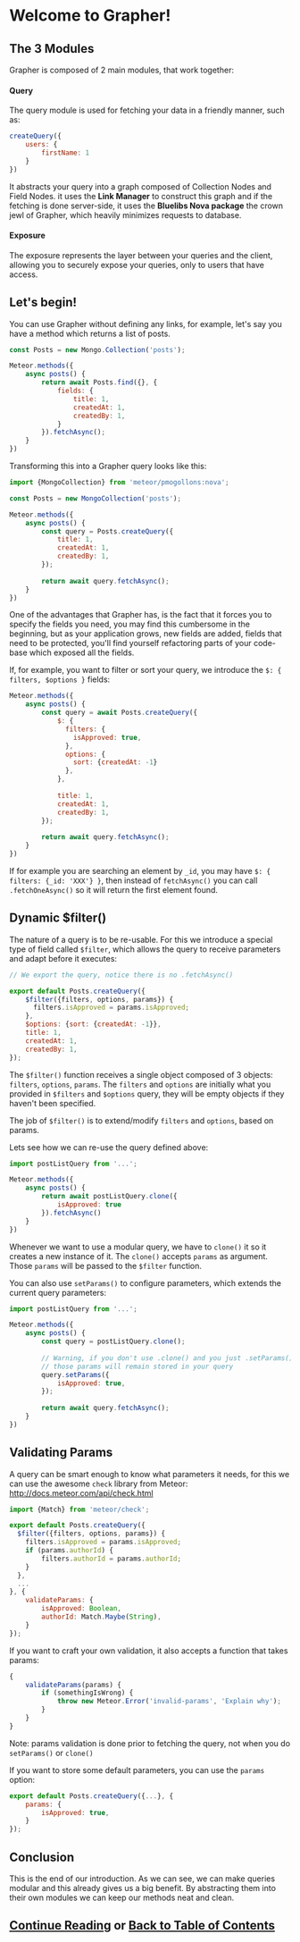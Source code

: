 # Welcome to Grapher!

## The 3 Modules

Grapher is composed of 2 main modules, that work together:

#### Query
The query module is used for fetching your data in a friendly manner, such as:
```js
createQuery({
    users: {
        firstName: 1
    }
})
```

It abstracts your query into a graph composed of Collection Nodes and Field Nodes.
it uses the **Link Manager** to construct this graph and if the fetching is done server-side,
it uses the **Bluelibs Nova package** the crown jewl of Grapher, which heavily minimizes requests to database.

#### Exposure

The exposure represents the layer between your queries and the client, allowing you to securely expose your queries,
only to users that have access. 


## Let's begin!

You can use Grapher without defining any links, for example, let's say you have a method which returns a list of posts.

```js
const Posts = new Mongo.Collection('posts');

Meteor.methods({
    async posts() {
        return await Posts.find({}, {
            fields: {
                title: 1,
                createdAt: 1,
                createdBy: 1,
            }
        }).fetchAsync();
    }
})
```

Transforming this into a Grapher query looks like this:

```js
import {MongoCollection} from 'meteor/pmogollons:nova';

const Posts = new MongoCollection('posts');

Meteor.methods({
    async posts() {
        const query = Posts.createQuery({
            title: 1,
            createdAt: 1,
            createdBy: 1,
        });
        
        return await query.fetchAsync();
    }
})
```

One of the advantages that Grapher has, is the fact that it forces you to specify the fields you need,
you may find this cumbersome in the beginning, but as your application grows, new fields are added,
fields that need to be protected, you'll find yourself refactoring parts of your code-base which exposed
all the fields.

If, for example, you want to filter or sort your query, we introduce the `$: { filters, $options }` fields:

```js
Meteor.methods({
    async posts() {
        const query = await Posts.createQuery({
            $: {
              filters: {
                isApproved: true,
              },
              options: {
                sort: {createdAt: -1}
              },
            },
          
            title: 1,
            createdAt: 1,
            createdBy: 1,
        });
        
        return await query.fetchAsync();
    }
})
```

If for example you are searching an element by `_id`, you may have `$: { filters: {_id: 'XXX'} }`, then instead of `fetchAsync()` you can call `.fetchOneAsync()` so it will return the first element found.

## Dynamic $filter()

The nature of a query is to be re-usable. For this we introduce a special type of field called `$filter`,
which allows the query to receive parameters and adapt before it executes:

```js
// We export the query, notice there is no .fetchAsync()

export default Posts.createQuery({
    $filter({filters, options, params}) {
      filters.isApproved = params.isApproved;
    },
    $options: {sort: {createdAt: -1}},
    title: 1,
    createdAt: 1,
    createdBy: 1,
});
```

The `$filter()` function receives a single object composed of 3 objects: `filters`, `options`, `params`.
The `filters` and `options` are initially what you provided in `$filters` and `$options` query, they will be empty
objects if they haven't been specified.

The job of `$filter()` is to extend/modify `filters` and `options`, based on params.

Lets see how we can re-use the query defined above:

```js
import postListQuery from '...';

Meteor.methods({
    async posts() {
        return await postListQuery.clone({
            isApproved: true
        }).fetchAsync()
    }
})
```

Whenever we want to use a modular query, we have to `clone()` it so it creates a new instance of it.
The `clone()` accepts `params` as argument. Those `params` will be passed to the `$filter` function.

You can also use `setParams()` to configure parameters, which extends the current query parameters:

```js
import postListQuery from '...';

Meteor.methods({
    async posts() {
        const query = postListQuery.clone();
        
        // Warning, if you don't use .clone() and you just .setParams(),
        // those params will remain stored in your query
        query.setParams({
            isApproved: true,
        });
        
        return await query.fetchAsync();
    }
})
```

## Validating Params

A query can be smart enough to know what parameters it needs, for this we can use the awesome `check` library from Meteor:
http://docs.meteor.com/api/check.html

```js
import {Match} from 'meteor/check';

export default Posts.createQuery({
  $filter({filters, options, params}) {
    filters.isApproved = params.isApproved;
    if (params.authorId) {
        filters.authorId = params.authorId;
    }
  },
  ...
}, {
    validateParams: {
        isApproved: Boolean,
        authorId: Match.Maybe(String),
    }
});
```

If you want to craft your own validation, it also accepts a function that takes params:

```js
{
    validateParams(params) {
        if (somethingIsWrong) {
            throw new Meteor.Error('invalid-params', 'Explain why');
        }
    }
}
```

Note: params validation is done prior to fetching the query, not when you do `setParams()` or `clone()`

If you want to store some default parameters, you can use the `params` option:
```js
export default Posts.createQuery({...}, {
    params: {
        isApproved: true,
    }
});
```

## Conclusion

This is the end of our introduction. As we can see, we can make queries modular and this already gives us
a big benefit. By abstracting them into their own modules we can keep our methods neat and clean.

## [Continue Reading](linking_collections.md) or [Back to Table of Contents](index.md)
